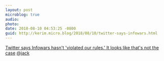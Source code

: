 ```yaml
---
layout: post
microblog: true
audio: 
photo: 
date: 2018-08-10 04:53:25 -0800
guid: http://kerim.micro.blog/2018/08/10/twitter-says-infowars.html
---
```

[Twitter says Infowars hasn't 'violated our rules.' It looks like that's not the case](https://money.cnn.com/2018/08/09/media/twitter-infowars-alex-jones/index.html) [@jack](https://micro.blog/jack) 
